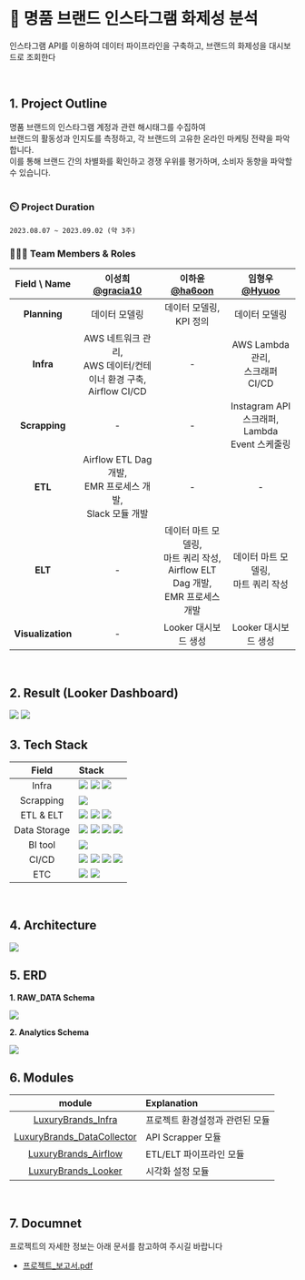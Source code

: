# 💎 명품 브랜드 인스타그램 화제성 분석

인스타그램 API를 이용하여 데이터 파이프라인을 구축하고, 브랜드의 화제성을 대시보드로 조회한다

<br>

## 1. Project Outline

명품 브랜드의 인스타그램 계정과 관련 해시태그를 수집하여  
브랜드의 활동성과 인지도를 측정하고, 각 브랜드의 고유한 온라인 마케팅 전략을 파악합니다.  
이를 통해 브랜드 간의 차별화를 확인하고 경쟁 우위를 평가하며, 소비자 동향을 파악할 수 있습니다.  
<br/>

### ⏲️ Project Duration

    2023.08.07 ~ 2023.09.02 (약 3주)

### 🧑‍🤝‍🧑 Team Members & Roles

| Field \ Name | **이성희 [@gracia10](https://github.com/gracia10)** | **이하윤[@ha6oon](https://github.com/ha6oon)** | **임형우[@Hyuoo](https://github.com/Hyuoo)** |
|:--:|:---:|:---:|:---:|
|**Planning**|데이터 모델링 |데이터 모델링, KPI 정의 |데이터 모델링|
|**Infra**| AWS 네트워크 관리,<br>AWS 데이터/컨테이너 환경 구축, <br>Airflow CI/CD | - |AWS Lambda 관리,<br>  스크래퍼 CI/CD|
|**Scrapping**| - | - |Instagram API 스크래퍼,<br>Lambda Event 스케줄링|
|**ETL**|Airflow ETL Dag 개발,<br>EMR 프로세스 개발,<br>Slack 모듈 개발| - | - |
|**ELT**|-|데이터 마트 모델링,<br>마트 쿼리 작성,<br>Airflow ELT Dag 개발,<br>EMR 프로세스 개발 | 데이터 마트 모델링,<br>마트 쿼리 작성|
|**Visualization**|-| Looker 대시보드 생성| Looker 대시보드 생성|
<br/>

## 2. Result (Looker Dashboard)
<img src="https://github.com/LuxuryBrands/.github/blob/main/profile/files/BI1.png">
<img src="https://github.com/LuxuryBrands/.github/blob/main/profile/files/BI2.png">
<!-- <video src="./files/BI_Video.mp4"> -->
<br/>

## 3. Tech Stack

| Field | Stack |
|:---:|:---|
| Infra | <img src="https://img.shields.io/badge/AWS Secrets Manager-DF0101?style=flat&logo=Amazon+AWS&logoColor=white"/> <img src="https://img.shields.io/badge/AWS Cloudwatch-FF4F8B?style=flat&logo=amazoncloudwatch&logoColor=white"/> <img src="https://img.shields.io/badge/AWS%20EC2-FF9900.svg?style=flat&logo=Amazon-EC2&logoColor=white"/>|
|Scrapping| <img src="https://img.shields.io/badge/AWS Lambda-FF9900?style=flat&logo=awslambda&logoColor=white"/>|
| ETL & ELT | <img src="https://img.shields.io/badge/Airflow-017CEE?style=flat&logo=Apache%20Airflow&logoColor=white"/> <img src="https://img.shields.io/badge/Spark-FAFAFA?style=flat&logo=apache%20spark&logoColor=orange"/> <img src="https://img.shields.io/badge/pydeequ-FAFAFA?style=flat&logo=apache&logoColor=orange"/> |
| Data Storage | <img src="https://img.shields.io/badge/AWS S3-088A08?style=flat&logo=amazons3&logoColor=white"/> <img src="https://img.shields.io/badge/AWS Redshift-8C4FFF?style=flat&logo=amazonredshift&logoColor=white"/> <img src="https://img.shields.io/badge/Snowflake-29B5E8.svg?style=flat&logo=Snowflake&logoColor=white"/> <img src="https://img.shields.io/badge/Amazon%20RDS-527FFF.svg?style=flat&logo=Amazon-RDS&logoColor=white"/>
| BI tool | <img src="https://img.shields.io/badge/Looker-4285F4?style=flat&logo=looker&logoColor=white"/> |
| CI/CD | <img src="https://img.shields.io/badge/Docker-2496ED?style=flat&logo=docker&logoColor=white"/> <img src="https://img.shields.io/badge/Github Actions-2088FF?style=flat&logo=githubactions&logoColor=white"/> <img src="https://img.shields.io/badge/AWS ECR-FF9900?style=flat&logo=amazonecr&logoColor=white"/> <img src="https://img.shields.io/badge/AWS ECS-FF9900?style=flat&logo=amazonecs&logoColor=white"/> |
| ETC|<img src="https://img.shields.io/badge/Slack-4A154B?style=flat&logo=Slack&logoColor=white"/> <img src="https://img.shields.io/badge/Notion-000000?style=flat&logo=Notion&logoColor=white"/>|
<br/>

## 4. Architecture
<img src="https://github.com/LuxuryBrands/.github/blob/main/profile/files/Infra.png">
<br/>

## 5. ERD
__1. RAW_DATA Schema__  

<img src="https://github.com/LuxuryBrands/.github/blob/main/profile/files/Raw_schema.png">  

__2. Analytics Schema__   

<img src="https://github.com/LuxuryBrands/.github/blob/main/profile/files/Mart_schema.png">
<br/>

## 6. Modules
| module | Explanation |
|:---:|:---|
| [LuxuryBrands_Infra](https://github.com/LuxuryBrands/LuxuryBrands_Infra) | 프로젝트 환경설정과 관련된 모듈 |
| [LuxuryBrands_DataCollector](https://github.com/LuxuryBrands/LuxuryBrands_DataCollector) | API Scrapper 모듈 |
| [LuxuryBrands_Airflow](https://github.com/LuxuryBrands/LuxuryBrands_Airflow) | ETL/ELT 파이프라인 모듈 |
| [LuxuryBrands_Looker](https://github.com/LuxuryBrands/LuxuryBrands_Looker) | 시각화 설정 모듈 |
<br/>

## 7. Documnet
프로젝트의 자세한 정보는 아래 문서를 참고하여 주시길 바랍니다
- [프로젝트_보고서.pdf](https://github.com/LuxuryBrands/.github/blob/main/profile/files/project_report.pdf)

